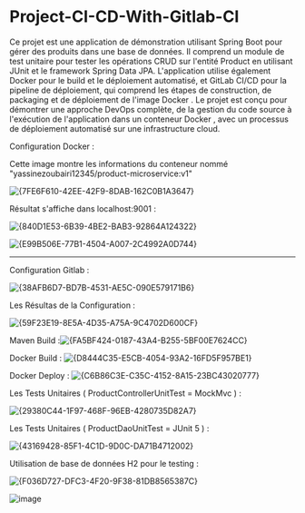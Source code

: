 # Project-CI-CD-With-Gitlab-CI



Ce projet est une application de démonstration utilisant Spring Boot pour gérer des produits dans une base de données. Il comprend un module de test unitaire
pour tester les opérations CRUD sur l'entité Product en utilisant JUnit et le framework Spring Data JPA.
L'application utilise également Docker pour le build et le déploiement automatisé,
et GitLab CI/CD pour la pipeline de déploiement, qui comprend les étapes de construction, de packaging et de déploiement de l'image Docker
. Le projet est conçu pour démontrer une approche DevOps complète, de la gestion du code source à l'exécution de l'application dans un conteneur Docker
, avec un processus de déploiement automatisé sur une infrastructure cloud.


Configuration Docker :


Cette image montre les informations du conteneur  nommé "yassinezoubairi12345/product-microservice:v1"

![{7FE6F610-42EE-42F9-8DAB-162C0B1A3647}](https://github.com/user-attachments/assets/8e539bc4-8e09-4880-9173-90cb9f730bde)

Résultat s'affiche dans localhost:9001 :

![{840D1E53-6B39-4BE2-BAB3-92864A124322}](https://github.com/user-attachments/assets/20c2a0a4-a922-4f30-828f-7214e9d5dd60)

![{E99B506E-77B1-4504-A007-2C4992A0D744}](https://github.com/user-attachments/assets/5d33ffc2-922c-4ef7-8a6b-4c0fa0037c64)

----------------------------------------------------------------------------------------------------------------------


Configuration Gitlab :

![{38AFB6D7-BD7B-4531-AE5C-090E579171B6}](https://github.com/user-attachments/assets/fff92c6b-cf2e-4e33-99fa-b57de7a47c70)


Les Résultas de la Configuration :

![{59F23E19-8E5A-4D35-A75A-9C4702D600CF}](https://github.com/user-attachments/assets/a938d698-361c-4819-9ea8-862927c4c412)



Maven  Build  :![{FA5BF424-0187-43A4-B255-5BF00E7624CC}](https://github.com/user-attachments/assets/e7c216c4-df54-4848-8ff5-a6dd92bc1ed8)

Docker Build  : ![{D8444C35-E5CB-4054-93A2-16FD5F957BE1}](https://github.com/user-attachments/assets/047a464e-58d2-4598-a6d3-b40b14449e10)

Docker Deploy : ![{C6B86C3E-C35C-4152-8A15-23BC43020777}](https://github.com/user-attachments/assets/6bb20731-5b29-4307-9a16-09233d34d002)


Les Tests Unitaires ( ProductControllerUnitTest = MockMvc ) :

![{29380C44-1F97-468F-96EB-4280735D82A7}](https://github.com/user-attachments/assets/032b4196-eb78-4143-93a5-88b8c8bdea33)


Les Tests Unitaires ( ProductDaoUnitTest = JUnit 5 ) :

![{43169428-85F1-4C1D-9D0C-DA71B4712002}](https://github.com/user-attachments/assets/84566098-b9c0-4f5e-a735-1ecfe15e3326)

Utilisation de base de données H2 pour le testing :

![{F036D727-DFC3-4F20-9F38-81DB8565387C}](https://github.com/user-attachments/assets/776abf66-8bfc-44ae-8b4b-7ccfc19d487b)


![image](https://github.com/user-attachments/assets/ef89a5b7-8687-44ed-8beb-8099221fff8f)


